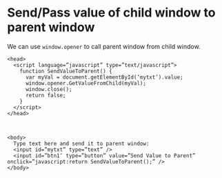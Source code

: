 # Send/Pass value of child window to parent window


We can use `window.opener` to call parent window from child window.

```
<head>
  <script language=”javascript” type=”text/javascript”>
    function SendValueToParent() {
      var myVal = document.getElementById(‘mytxt’).value;
      window.opener.GetValueFromChild(myVal);
      window.close();
      return false;
    }
  </script>
</head>



<body>
  Type text here and send it to parent window:
  <input id=”mytxt” type=”text” />
  <input id=”btn1″ type=”button” value=”Send Value to Parent” onclick=”javascript:return SendValueToParent();” />
</body>
```
